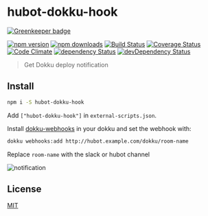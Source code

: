 # hubot-dokku-hook

[![Greenkeeper badge](https://badges.greenkeeper.io/lgaticaq/hubot-dokku-hook.svg)](https://greenkeeper.io/)

[![npm version](https://img.shields.io/npm/v/hubot-dokku-hook.svg?style=flat-square)](https://www.npmjs.com/package/hubot-dokku-hook)
[![npm downloads](https://img.shields.io/npm/dm/hubot-dokku-hook.svg?style=flat-square)](https://www.npmjs.com/package/hubot-dokku-hook)
[![Build Status](https://img.shields.io/travis/lgaticaq/hubot-dokku-hook.svg?style=flat-square)](https://dokku.org/lgaticaq/hubot-dokku-hook)
[![Coverage Status](https://img.shields.io/coveralls/lgaticaq/hubot-dokku-hook/master.svg?style=flat-square)](https://coveralls.io/github/lgaticaq/hubot-dokku-hook?branch=master)
[![Code Climate](https://img.shields.io/codeclimate/github/lgaticaq/hubot-dokku-hook.svg?style=flat-square)](https://codeclimate.com/github/lgaticaq/hubot-dokku-hook)
[![dependency Status](https://img.shields.io/david/lgaticaq/hubot-dokku-hook.svg?style=flat-square)](https://david-dm.org/lgaticaq/hubot-dokku-hook#info=dependencies)
[![devDependency Status](https://img.shields.io/david/dev/lgaticaq/hubot-dokku-hook.svg?style=flat-square)](https://david-dm.org/lgaticaq/hubot-dokku-hook#info=devDependencies)

> Get Dokku deploy notification

## Install

```bash
npm i -S hubot-dokku-hook
```

Add `["hubot-dokku-hook"]` in `external-scripts.json`.

Install [dokku-webhooks](https://github.com/nickstenning/dokku-webhooks) in your dokku and set the webhook with:

```bash
dokku webhooks:add http://hubot.example.com/dokku/room-name
```

Replace `room-name` with the slack or hubot channel

![notification](http://pix.toile-libre.org/upload/original/1489525873.png)

## License

[MIT](https://tldrlegal.com/license/mit-license)
